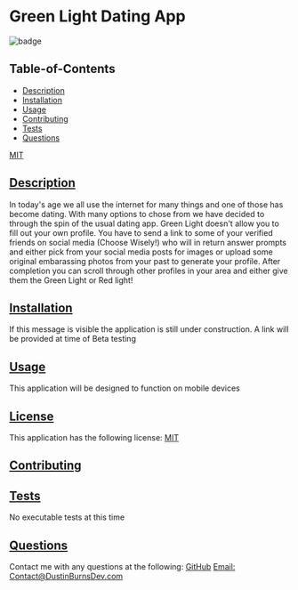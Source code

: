 
  # Green Light Dating App
  
![badge](https://img.shields.io/badge/license-MIT-blue)
  
  ## Table-of-Contents
  * [Description](#description)
  * [Installation](#installation)
  * [Usage](#usage)
  * [Contributing](#contributing)
  * [Tests](#tests)
  * [Questions](#questions)

[MIT](https://choosealicense.com/licenses/MIT)

 
  ## [Description](#table-of-contents)
  In today's age we all use the internet for many things and one of those has become dating. With many options to chose from we have decided to through the spin of the usual dating app. Green Light doesn't allow you to fill out your own profile. You have to send a link to some of your verified  friends on social media (Choose Wisely!) who will in return answer prompts and either pick from your social media posts for images or upload some original embarassing photos from your past to generate your profile. After completion you can scroll through other profiles in your area and either give them the Green Light or Red light! 
   
  ## [Installation](#table-of-contents)
  If this message is visible the application is still under construction. A link will be provided at time of Beta testing

  ## [Usage](#table-of-contents)
  This application will be designed to function on mobile devices


  ## [License](#table-of-contents)
  This application has the following license:
  [MIT](https://choosealicense.com/licenses/MIT)
    
  ## [Contributing](#table-of-contents)
    
   
  ## [Tests](#table-of-contents)
  No executable tests at this time
  ## [Questions](#table-of-contents)
  Contact me with any questions at the following:
  [GitHub](https://github.com/BurnsD)
  [Email: Contact@DustinBurnsDev.com](mailto:Contact@DustinBurnsDev.com)
  